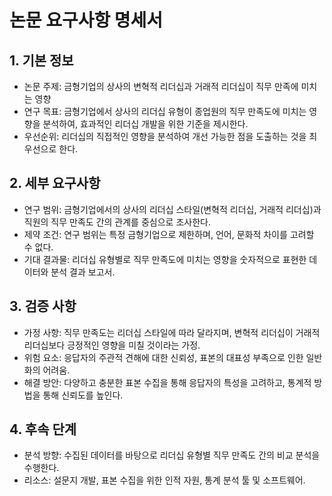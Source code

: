 # 논문 요구사항 명세서

## 1. 기본 정보
   - 논문 주제: 금형기업의 상사의 변혁적 리더십과 거래적 리더십이 직무 만족에 미치는 영향
   - 연구 목표: 금형기업에서 상사의 리더십 유형이 종업원의 직무 만족도에 미치는 영향을 분석하여, 효과적인 리더십 개발을 위한 기준을 제시한다.
   - 우선순위: 리더십의 직접적인 영향을 분석하여 개선 가능한 점을 도출하는 것을 최우선으로 한다.

## 2. 세부 요구사항
   - 연구 범위: 금형기업에서의 상사의 리더십 스타일(변혁적 리더십, 거래적 리더십)과 직원의 직무 만족도 간의 관계를 중심으로 조사한다.
   - 제약 조건: 연구 범위는 특정 금형기업으로 제한하며, 언어, 문화적 차이를 고려할 수 없다.
   - 기대 결과물: 리더십 유형별로 직무 만족도에 미치는 영향을 숫자적으로 표현한 데이터와 분석 결과 보고서.

## 3. 검증 사항
   - 가정 사항: 직무 만족도는 리더십 스타일에 따라 달라지며, 변혁적 리더십이 거래적 리더십보다 긍정적인 영향을 미칠 것이라는 가정.
   - 위험 요소: 응답자의 주관적 견해에 대한 신뢰성, 표본의 대표성 부족으로 인한 일반화의 어려움.
   - 해결 방안: 다양하고 충분한 표본 수집을 통해 응답자의 특성을 고려하고, 통계적 방법을 통해 신뢰도를 높인다.

## 4. 후속 단계
   - 분석 방향: 수집된 데이터를 바탕으로 리더십 유형별 직무 만족도 간의 비교 분석을 수행한다.
   - 리소스: 설문지 개발, 표본 수집을 위한 인적 자원, 통계 분석 툴 및 소프트웨어.